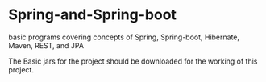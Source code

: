 # Spring-and-Spring-boot
basic programs covering concepts of Spring, Spring-boot, Hibernate, Maven, REST, and JPA



The Basic jars for the project should be downloaded for the working of this project.

